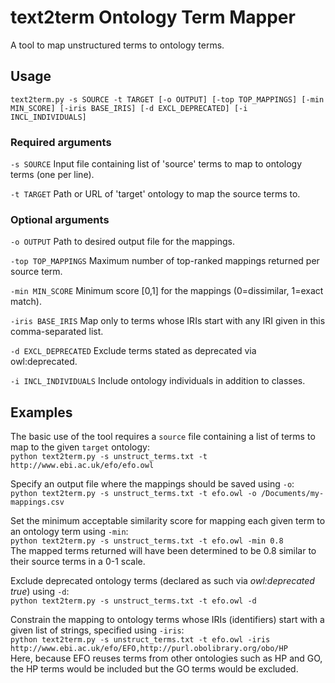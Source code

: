 # text2term Ontology Term Mapper

A tool to map unstructured terms to ontology terms. 

## Usage

`text2term.py -s SOURCE -t TARGET [-o OUTPUT] [-top TOP_MAPPINGS] [-min MIN_SCORE] [-iris BASE_IRIS] [-d EXCL_DEPRECATED] [-i INCL_INDIVIDUALS]`

### Required arguments
`-s SOURCE` Input file containing list of 'source' terms to map to ontology terms (one per line).

`-t TARGET` Path or URL of 'target' ontology to map the source terms to.

### Optional arguments

`-o OUTPUT` Path to desired output file for the mappings.

`-top TOP_MAPPINGS` Maximum number of top-ranked mappings returned per source term.

`-min MIN_SCORE` Minimum score [0,1] for the mappings (0=dissimilar, 1=exact match).

`-iris BASE_IRIS` Map only to terms whose IRIs start with any IRI given in this comma-separated list.

`-d EXCL_DEPRECATED` Exclude terms stated as deprecated via owl:deprecated.

`-i INCL_INDIVIDUALS` Include ontology individuals in addition to classes.

## Examples

The basic use of the tool requires a `source` file containing a list of terms to map to the given `target` ontology:  
`python text2term.py -s unstruct_terms.txt -t http://www.ebi.ac.uk/efo/efo.owl`

Specify an output file where the mappings should be saved using `-o`:  
`python text2term.py -s unstruct_terms.txt -t efo.owl -o /Documents/my-mappings.csv`

Set the minimum acceptable similarity score for mapping each given term to an ontology term using `-min`:  
`python text2term.py -s unstruct_terms.txt -t efo.owl -min 0.8`  
The mapped terms returned will have been determined to be 0.8 similar to their source terms in a 0-1 scale.  

Exclude deprecated ontology terms (declared as such via *owl:deprecated true*) using `-d`:  
`python text2term.py -s unstruct_terms.txt -t efo.owl -d`

Constrain the mapping to ontology terms whose IRIs (identifiers) start with a given list of strings, specified using `-iris`:  
`python text2term.py -s unstruct_terms.txt -t efo.owl -iris http://www.ebi.ac.uk/efo/EFO,http://purl.obolibrary.org/obo/HP`  
Here, because EFO reuses terms from other ontologies such as HP and GO, the HP terms would be included but the GO terms would be excluded.
